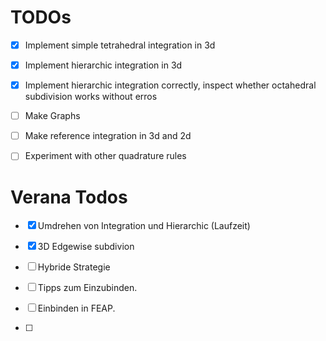 # TODOs

- [x] Implement simple tetrahedral integration in 3d
- [x] Implement hierarchic integration in 3d
- [x] Implement hierarchic integration correctly, inspect whether octahedral subdivision works without erros
- [ ] Make Graphs
- [ ] Make reference integration in 3d and 2d
- [ ] Experiment with other quadrature rules


# Verana Todos

- [x] Umdrehen von Integration und Hierarchic (Laufzeit)
- [x] 3D Edgewise subdivion
- [ ] Hybride Strategie
- [ ] Tipps zum Einzubinden.

- [ ] Einbinden in FEAP.
- [ ] 